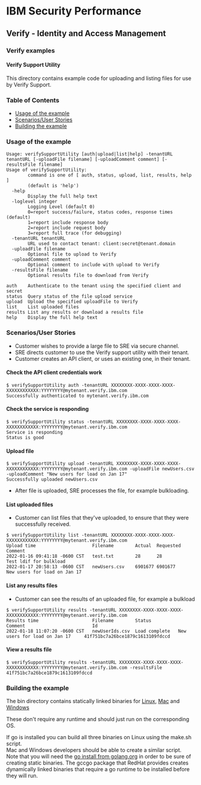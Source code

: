 # IBM Security Performance

## Verify - Identity and Access Management

### Verify examples

#### Verify Support Utility

This directory contains example code for uploading and listing files for use by Verify Support.

### Table of Contents

* [Usage of the example](#usage-of-the-example)
* [Scenarios/User Stories](#scenariosuser-stories)
* [Building the example](#building-the-example)

### Usage of the example
```text
Usage: verifySupportUtility [auth|upload|list|help] -tenantURL tenantURL [-uploadFile filename] [-uploadComment comment] [-resultsFile filename]
Usage of verifySupportUtility:
        command is one of [ auth, status, upload, list, results, help ]
        (default is 'help')
  -help
        Display the full help text
  -loglevel integer
        Logging Level (default 0)
        0=report success/failure, status codes, response times  (default)
        1=report include response body
        2=report include request body
        3=report full trace (for debugging)
  -tenantURL tenantURL
        URL used to contact tenant: client:secret@tenant.domain
  -uploadFile filename
        Optional file to upload to Verify
  -uploadComment comment
        Optional comment to include with upload to Verify
  -resultsFile filename
        Optional results file to download from Verify

auth	Authenticate to the tenant using the specified client and secret
status	Query status of the file upload service
upload	Upload the specified uploadFile to Verify
list	List uploaded files
results	List any results or download a results file
help	Display the full help text
```


### Scenarios/User Stories

* Customer wishes to provide a large file to SRE via secure channel.
* SRE directs customer to use the Verify support utility with their tenant.
* Customer creates an API client, or uses an existing one, in their tenant.

#### Check the API client credentials work

```text
$ verifySupportUtility auth -tenantURL XXXXXXXX-XXXX-XXXX-XXXX-XXXXXXXXXXXX:YYYYYYYY@mytenant.verify.ibm.com
Successfully authenticated to mytenant.verify.ibm.com
```

#### Check the service is responding

```text
$ verifySupportUtility status -tenantURL XXXXXXXX-XXXX-XXXX-XXXX-XXXXXXXXXXXX:YYYYYYYY@mytenant.verify.ibm.com
Service is responding
Status is good
```

#### Upload file

```text
$ verifySupportUtility upload -tenantURL XXXXXXXX-XXXX-XXXX-XXXX-XXXXXXXXXXXX:YYYYYYYY@mytenant.verify.ibm.com -uploadFile newUsers.csv -uploadComment "New users for load on Jan 17"
Successfully uploaded newUsers.csv
```

* After file is uploaded, SRE processes the file, for example bulkloading.

#### List uploaded files

* Customer can list files that they've uploaded, to ensure that they were successfully received.

```text
$ verifySupportUtility list -tenantURL XXXXXXXX-XXXX-XXXX-XXXX-XXXXXXXXXXXX:YYYYYYYY@mytenant.verify.ibm.com 
Upload time                     Filename    	Actual	Requested	Comment
2022-01-16 09:41:18 -0600 CST	test.txt    	28  	28      	Test ldif for bulkload
2022-01-17 20:58:13 -0600 CST	newUsers.csv	6901677	6901677 	New users for load on Jan 17
```

#### List any results files

* Customer can see the results of an uploaded file, for example a bulkload

```text
$ verifySupportUtility results -tenantURL XXXXXXXX-XXXX-XXXX-XXXX-XXXXXXXXXXXX:YYYYYYYY@mytenant.verify.ibm.com 
Results time                    Filename	    Status	        Comment                     	Id
2022-01-18 11:07:20 -0600 CST	newUserIds.csv	Load complete	New users for load on Jan 17     41f751bc7a26bce1879c1613109fdccd
```

#### View a results file

```text
$ verifySupportUtility results -tenantURL XXXXXXXX-XXXX-XXXX-XXXX-XXXXXXXXXXXX:YYYYYYYY@mytenant.verify.ibm.com -resultsFile 41f751bc7a26bce1879c1613109fdccd
```


### Building the example

The bin directory contains statically linked binaries for [Linux](bin/linux/csvHasher), [Mac](bin/darwin/csvHasher) and 
[Windows](bin/windows/csvHasher) 

These don't require any runtime and should just run on the corresponding OS.

If go is installed you can build all three binaries on Linux using the make.sh script.  
Mac and Windows developers should be able to create a similar script.  
Note that you will need the [go install from golang.org](https://golang.org/doc/install) in order to be sure of creating static 
binaries.  The gccgo package that RedHat provides creates dynamically linked binaries that require a go runtime to be installed 
before they will run.
